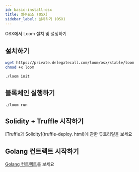 ```yaml
---
id: basic-install-osx
title: 필수요소 (OSX)
sidebar_label: 설치하기 (OSX)
---
```

OSX에서 Loom 설치 및 설정하기

## 설치하기

```bash
wget https://private.delegatecall.com/loom/osx/stable/loom
chmod +x loom

./loom init
```

## 블록체인 실행하기

    ./loom run
    

## Solidity + Truffle 시작하기

[Truffle과 Solidity](truffle-deploy. html)에 관한 튜토리얼을 보세요

## Golang 컨트랙트 시작하기

[Golang 컨트랙트](prereqs.html)를 보세요